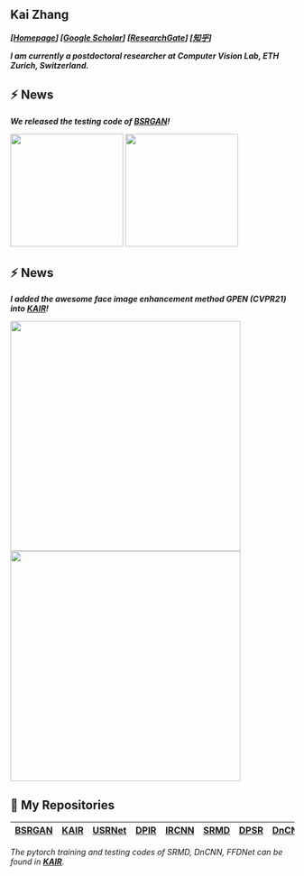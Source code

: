 ## Kai Zhang
_**[[Homepage](https://cszn.github.io/)] [[Google Scholar](https://scholar.google.com.hk/citations?user=0RycFIIAAAAJ)]  [[ResearchGate](https://www.researchgate.net/profile/Kai-Zhang-44)]  [[知乎](https://www.zhihu.com/people/cskaizhang)]**_

_**I am currently a postdoctoral researcher at Computer Vision Lab, ETH Zurich, Switzerland.**_


<!--
**cszn/cszn** is a ✨ _special_ ✨ repository because its `README.md` (this file) appears on your GitHub profile.

Here are some ideas to get you started:

- 🔭 I’m currently working on ...
- 🌱 I’m currently learning ...
- 👯 I’m looking to collaborate on ...
- 🤔 I’m looking for help with ...
- 💬 Ask me about ...
- 📫 How to reach me: ...
- 😄 Pronouns: ...
- ⚡ Fun fact: ...
-->

## ⚡  **News**
_**We released the testing code of [BSRGAN](https://github.com/cszn/BSRGAN)!**_

[<img src="https://github.com/cszn/BSRGAN/blob/93577f4e8eaaa7c697609d4bb82508a0359e2f66/figs/v1.png" width="200px"/>](https://imgsli.com/NDgzMjU) [<img src="https://github.com/cszn/BSRGAN/blob/93577f4e8eaaa7c697609d4bb82508a0359e2f66/figs/v2.png" width="200px"/>](https://imgsli.com/NDgyNzk) 

## ⚡  **News**
_**I added the awesome face image enhancement method GPEN (CVPR21) into [KAIR](https://github.com/cszn/KAIR)!**_

<img src="https://github.com/cszn/KAIR/raw/master/figs/face_04_comparison.png" width="408px"/> 
<img src="https://github.com/cszn/KAIR/raw/master/figs/face_13_comparison.png" width="408px"/>

## 🌱 **My Repositories**
|**[BSRGAN](https://github.com/cszn/BSRGAN)**|**[KAIR](https://github.com/cszn/KAIR)**|**[USRNet](https://github.com/cszn/USRNet)**|**[DPIR](https://github.com/cszn/DPIR)**|**[IRCNN](https://github.com/cszn/IRCNN)**|**[SRMD](https://github.com/cszn/SRMD)**|**[DPSR](https://github.com/cszn/DPSR)**|**[DnCNN](https://github.com/cszn/DnCNN)**|**[FFDNet](https://github.com/cszn/FFDNet)**|
|:---:|:---:|:---:|:---:|:---:|:---:|:---:|:---:|:---:|

_The pytorch training and testing codes of SRMD, DnCNN, FFDNet can be found in **[KAIR](https://github.com/cszn/KAIR)**._


<!--
- **[KAIR](https://github.com/cszn/KAIR)**
- **[USRNet](https://github.com/cszn/USRNet)**
- **[DPIR](https://github.com/cszn/DPIR)**
- **[IRCNN](https://github.com/cszn/IRCNN)**
- **[SRMD](https://github.com/cszn/SRMD)**
- **[DPSR](https://github.com/cszn/DPSR)**
- **[DnCNN](https://github.com/cszn/DnCNN)**
- **[FFDNet](https://github.com/cszn/FFDNet)**
-->

<!--
|<a href="https://github.com/cszn/KAIR"><img src="https://github-readme-stats.vercel.app/api/pin/?username=cszn&repo=KAIR&cache_seconds=10&theme=buefy" alt="" /></a>|<a href="https://github.com/cszn/BSRNet"><img src="https://github-readme-stats.vercel.app/api/pin/?username=cszn&repo=BSRNet&cache_seconds=5&theme=solarized-light" alt=""/></a>|
|:--:|:--:|
| <a href="https://github.com/cszn/USRNet"><img src="https://github-readme-stats.vercel.app/api/pin/?username=cszn&repo=USRNet&cache_seconds=10&theme=flag-india" alt=""  /></a>| <a href="https://github.com/cszn/DPIR"><img src="https://github-readme-stats.vercel.app/api/pin/?username=cszn&repo=DPIR&cache_seconds=10&theme=vue" alt=""  /></a>|
| <a href="https://github.com/cszn/IRCNN"><img src="https://github-readme-stats.vercel.app/api/pin/?username=cszn&repo=IRCNN&cache_seconds=10&theme=default" alt=""  /></a>| <a href="https://github.com/cszn/SRMD"><img src="https://github-readme-stats.vercel.app/api/pin/?username=cszn&repo=SRMD&cache_seconds=10&theme=default" alt=""  /></a>|
| <a href="https://github.com/cszn/DnCNN"><img src="https://github-readme-stats.vercel.app/api/pin/?username=cszn&repo=DnCNN&cache_seconds=10&theme=default" alt=""  /></a>| <a href="https://github.com/cszn/FFDNet"><img src="https://github-readme-stats.vercel.app/api/pin/?username=cszn&repo=FFDNet&cache_seconds=10&theme=default" alt="" /></a>|
![](https://github-readme-stats.vercel.app/api?username=cszn&show_icons=true&hide=contribs,issues&cache_seconds=86400&theme=default)
-->



